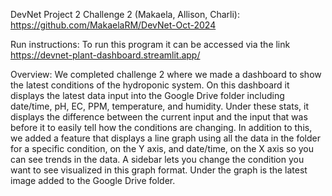 DevNet Project 2 Challenge 2 (Makaela, Allison, Charli):
https://github.com/MakaelaRM/DevNet-Oct-2024

Run instructions:
To run this program it can be accessed via the link https://devnet-plant-dashboard.streamlit.app/

Overview:
We completed challenge 2 where we made a dashboard to show the latest conditions of the hydroponic system. On this dashboard it displays the latest data input into the Google Drive folder including date/time, pH, EC, PPM, temperature, and humidity. Under these stats, it displays the difference between the current input and the input that was before it to easily tell how the conditions are changing. In addition to this, we added a feature that displays a line graph using all the data in the folder for a specific condition, on the Y axis, and date/time, on the X axis so you can see trends in the data. A sidebar lets you change the condition you want to see visualized in this graph format. Under the graph is the latest image added to the Google Drive folder. 